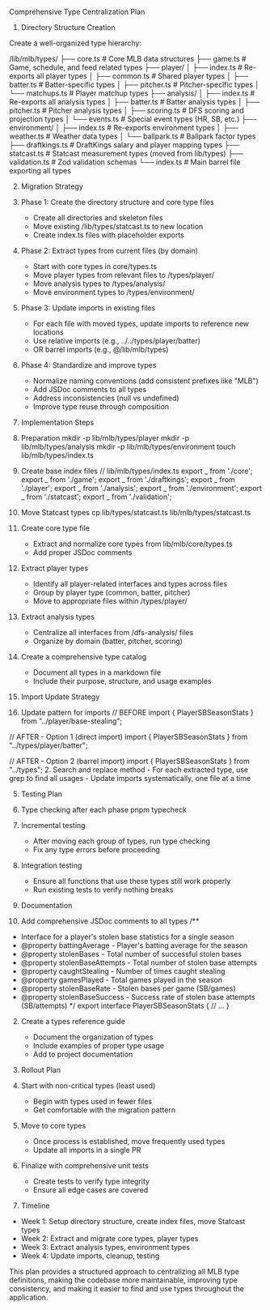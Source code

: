 Comprehensive Type Centralization Plan

1. Directory Structure Creation

Create a well-organized type hierarchy:

/lib/mlb/types/
├── core.ts # Core MLB data structures
├── game.ts # Game, schedule, and feed related types
├── player/
│ ├── index.ts # Re-exports all player types
│ ├── common.ts # Shared player types
│ ├── batter.ts # Batter-specific types
│ ├── pitcher.ts # Pitcher-specific types
│ └── matchups.ts # Player matchup types
├── analysis/
│ ├── index.ts # Re-exports all analysis types
│ ├── batter.ts # Batter analysis types
│ ├── pitcher.ts # Pitcher analysis types
│ ├── scoring.ts # DFS scoring and projection types
│ └── events.ts # Special event types (HR, SB, etc.)
├── environment/
│ ├── index.ts # Re-exports environment types
│ ├── weather.ts # Weather data types
│ └── ballpark.ts # Ballpark factor types
├── draftkings.ts # DraftKings salary and player mapping types
├── statcast.ts # Statcast measurement types (moved from lib/types)
├── validation.ts # Zod validation schemas
└── index.ts # Main barrel file exporting all types

2. Migration Strategy

1. Phase 1: Create the directory structure and core type files


    - Create all directories and skeleton files
    - Move existing /lib/types/statcast.ts to new location
    - Create index.ts files with placeholder exports

2. Phase 2: Extract types from current files (by domain)


    - Start with core types in core/types.ts
    - Move player types from relevant files to /types/player/
    - Move analysis types to /types/analysis/
    - Move environment types to /types/environment/

3. Phase 3: Update imports in existing files


    - For each file with moved types, update imports to reference new locations
    - Use relative imports (e.g., ../../types/player/batter)
    - OR barrel imports (e.g., @/lib/mlb/types)

4. Phase 4: Standardize and improve types


    - Normalize naming conventions (add consistent prefixes like "MLB")
    - Add JSDoc comments to all types
    - Address inconsistencies (null vs undefined)
    - Improve type reuse through composition

3. Implementation Steps

1. Preparation
   mkdir -p lib/mlb/types/player
   mkdir -p lib/mlb/types/analysis
   mkdir -p lib/mlb/types/environment
   touch lib/mlb/types/index.ts
1. Create base index files
   // lib/mlb/types/index.ts
   export _ from './core';
   export _ from './game';
   export _ from './draftkings';
   export _ from './player';
   export _ from './analysis';
   export _ from './environment';
   export _ from './statcast';
   export _ from './validation';
1. Move Statcast types
   cp lib/types/statcast.ts lib/mlb/types/statcast.ts
1. Create core type file


    - Extract and normalize core types from lib/mlb/core/types.ts
    - Add proper JSDoc comments

5. Extract player types


    - Identify all player-related interfaces and types across files
    - Group by player type (common, batter, pitcher)
    - Move to appropriate files within /types/player/

6. Extract analysis types


    - Centralize all interfaces from /dfs-analysis/ files
    - Organize by domain (batter, pitcher, scoring)

7. Create a comprehensive type catalog


    - Document all types in a markdown file
    - Include their purpose, structure, and usage examples

4. Import Update Strategy

1. Update pattern for imports
   // BEFORE
   import { PlayerSBSeasonStats } from "../player/base-stealing";

// AFTER - Option 1 (direct import)
import { PlayerSBSeasonStats } from "../types/player/batter";

// AFTER - Option 2 (barrel import)
import { PlayerSBSeasonStats } from "../types"; 2. Search and replace method - For each extracted type, use grep to find all usages - Update imports systematically, one file at a time

5. Testing Plan

1. Type checking after each phase
   pnpm typecheck
1. Incremental testing


    - After moving each group of types, run type checking
    - Fix any type errors before proceeding

3. Integration testing


    - Ensure all functions that use these types still work properly
    - Run existing tests to verify nothing breaks

6. Documentation

1. Add comprehensive JSDoc comments to all types
   /\*\*

- Interface for a player's stolen base statistics for a single season
- @property battingAverage - Player's batting average for the season
- @property stolenBases - Total number of successful stolen bases
- @property stolenBaseAttempts - Total number of stolen base attempts
- @property caughtStealing - Number of times caught stealing
- @property gamesPlayed - Total games played in the season
- @property stolenBaseRate - Stolen bases per game (SB/games)
- @property stolenBaseSuccess - Success rate of stolen base attempts (SB/attempts)
  \*/
  export interface PlayerSBSeasonStats {
  // ...
  }

2. Create a types reference guide


    - Document the organization of types
    - Include examples of proper type usage
    - Add to project documentation

7. Rollout Plan

1. Start with non-critical types (least used)


    - Begin with types used in fewer files
    - Get comfortable with the migration pattern

2. Move to core types


    - Once process is established, move frequently used types
    - Update all imports in a single PR

3. Finalize with comprehensive unit tests


    - Create tests to verify type integrity
    - Ensure all edge cases are covered

8. Timeline

- Week 1: Setup directory structure, create index files, move Statcast types
- Week 2: Extract and migrate core types, player types
- Week 3: Extract analysis types, environment types
- Week 4: Update imports, cleanup, testing

This plan provides a structured approach to centralizing all MLB type definitions, making the
codebase more maintainable, improving type consistency, and making it easier to find and use types
throughout the application.
